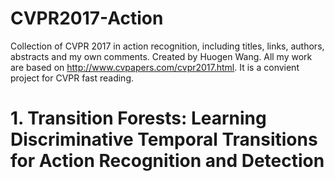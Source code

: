 # CVPR2017-Action
Collection of CVPR 2017 in action recognition, including titles, links, authors, abstracts and my own comments. Created by Huogen Wang. All my work are based on http://www.cvpapers.com/cvpr2017.html. It is a convient project for CVPR fast reading. 

# 1. Transition Forests: Learning Discriminative Temporal Transitions for Action Recognition and Detection
